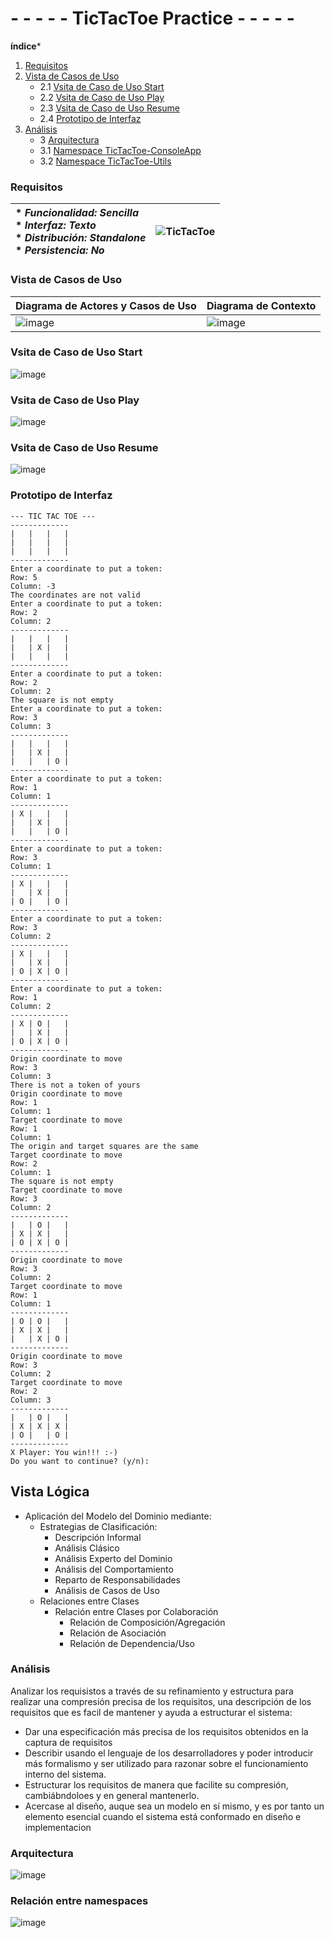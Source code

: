 # - - - - - TicTacToe Practice - - - - -

**índice***
1. [Requisitos](#Requisitos)
2. [Vista de Casos de Uso](#Vista-de-Casos-de-Uso)
    - 2.1 [Vsita de Caso de Uso Start](#Vsita-de-Caso-de-Uso-Start)
    - 2.2 [Vsita de Caso de Uso Play](#Vsita-de-Caso-de-Uso-Play)
    - 2.3 [Vsita de Caso de Uso Resume](#Vsita-de-Caso-de-Uso-Resume)
    - 2.4 [Prototipo de Interfaz](#Prototipo-de-Interfaz)
3. [Análisis](#Analisis)
    - 3 [Arquitectura](#Arquitectura)
    - 3.1 [Namespace TicTacToe-ConsoleApp](#Namespace-TicTacToeConsoleApp)
    - 3.2 [Namespace TicTacToe-Utils](#TNamespace-icTac-ToeUtils)

### Requisitos

| * _Funcionalidad: **Sencilla**_<br/>  * _Interfaz: **Texto**_<br/>  * _Distribución: **Standalone**_<br/>  * _Persistencia: **No**_<br/> | ![TicTacToe](https://user-images.githubusercontent.com/46433173/195204431-936b7ff3-1b33-4167-a362-30ede4d08aec.png) | 
| :------- | :------: |  

### Vista de Casos de Uso

| Diagrama de Actores y Casos de Uso | Diagrama de Contexto |
|---|---|
|![image](https://user-images.githubusercontent.com/46433173/195204864-f650c52c-cbcb-4288-8f86-6a32de30eb62.png) |![image](https://user-images.githubusercontent.com/46433173/195207035-a3001085-dde5-4d3c-aa22-81ea8cda5b84.png)

### Vsita de Caso de Uso Start

![image](https://user-images.githubusercontent.com/46433173/196008561-4923f589-0a7c-48a9-977b-2c821b19b56c.png)

### Vsita de Caso de Uso Play

![image](https://user-images.githubusercontent.com/46433173/195362112-b873c50f-d9a2-451b-b631-b85ee9a68a8d.png)

### Vsita de Caso de Uso Resume

![image](https://user-images.githubusercontent.com/46433173/195361789-aaa6d03d-50a5-44d4-8ee8-00159c27d0b3.png)

### Prototipo de Interfaz  
```
--- TIC TAC TOE ---
-------------
|   |   |   |
|   |   |   |
|   |   |   |
-------------
Enter a coordinate to put a token:
Row: 5
Column: -3
The coordinates are not valid
Enter a coordinate to put a token:
Row: 2
Column: 2
-------------
|   |   |   |
|   | X |   |
|   |   |   |
-------------
Enter a coordinate to put a token:
Row: 2
Column: 2
The square is not empty
Enter a coordinate to put a token:
Row: 3
Column: 3
-------------
|   |   |   |
|   | X |   |
|   |   | O |
-------------
Enter a coordinate to put a token:
Row: 1
Column: 1
-------------
| X |   |   |
|   | X |   |
|   |   | O |
-------------
Enter a coordinate to put a token:
Row: 3
Column: 1
-------------
| X |   |   |
|   | X |   |
| O |   | O |
-------------
Enter a coordinate to put a token:
Row: 3
Column: 2
-------------
| X |   |   |
|   | X |   |
| O | X | O |
-------------
Enter a coordinate to put a token:
Row: 1
Column: 2
-------------
| X | O |   |
|   | X |   |
| O | X | O |
-------------
Origin coordinate to move
Row: 3
Column: 3
There is not a token of yours
Origin coordinate to move
Row: 1
Column: 1
Target coordinate to move
Row: 1
Column: 1
The origin and target squares are the same
Target coordinate to move
Row: 2
Column: 1
The square is not empty
Target coordinate to move
Row: 3
Column: 2
-------------
|   | O |   |
| X | X |   |
| O | X | O |
-------------
Origin coordinate to move
Row: 3
Column: 2
Target coordinate to move
Row: 1
Column: 1
-------------
| O | O |   |
| X | X |   |
|   | X | O |
-------------
Origin coordinate to move
Row: 3
Column: 2
Target coordinate to move
Row: 2
Column: 3
-------------
|   | O |   |
| X | X | X |
| O |   | O |
-------------
X Player: You win!!! :-)
Do you want to continue? (y/n):
```

## Vista Lógica

- Aplicación del Modelo del Dominio mediante:
    - Estrategias de Clasificación:
        - Descripción Informal
        - Análisis Clásico 
        - Análisis Experto del Dominio
        - Análisis del Comportamiento 
        - Reparto de Responsabilidades
        - Análisis de Casos de Uso
    - Relaciones entre Clases
        - Relación entre Clases por Colaboración
            - Relación de Composición/Agregación
            - Relación de Asociación
            - Relación de Dependencia/Uso 
### Análisis
Analizar los requisistos a través de su refinamiento y estructura para realizar una compresión precisa de los requisitos, una descripción de los requisitos que es facil de mantener y ayuda a estructurar el sistema:
- Dar una especificación más precisa de los requisitos obtenidos en la captura de requisitos
- Describir usando el lenguaje de los desarrolladores y poder introducir más formalismo y ser utilizado para razonar sobre el funcionamiento interno del sistema.
- Estructurar los requisitos de manera que facilite su compresión, cambiábndoloes y en general mantenerlo.
- Acercase al diseño, auque sea un modelo en sí mismo, y es por tanto un elemento esencial cuando el sistema está conformado en diseño e implementacion

### Arquitectura

![image](https://user-images.githubusercontent.com/46433173/196037657-0178ece9-1f9f-4fb6-9e6f-01517124912a.png)

### Relación entre namespaces

![image](https://user-images.githubusercontent.com/46433173/196037744-1b61ac62-6f5d-45fc-a06b-f97580da99f2.png)
